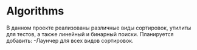 # Algorithms
В данном проекте реализованы различные виды сортировок, утилиты для тестов, а также линейный и бинарный поиски.
Планируется добавить:
-Лаунчер для всех видов сортировок.

